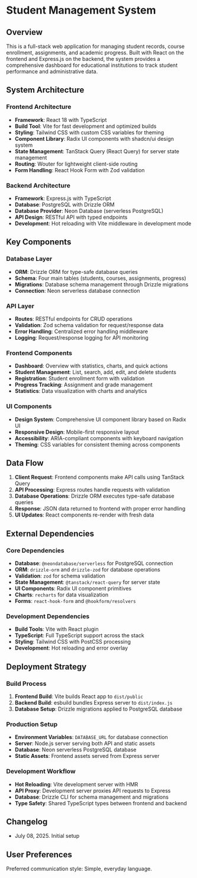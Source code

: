 # Student Management System

## Overview

This is a full-stack web application for managing student records, course enrollment, assignments, and academic progress. Built with React on the frontend and Express.js on the backend, the system provides a comprehensive dashboard for educational institutions to track student performance and administrative data.

## System Architecture

### Frontend Architecture
- **Framework**: React 18 with TypeScript
- **Build Tool**: Vite for fast development and optimized builds
- **Styling**: Tailwind CSS with custom CSS variables for theming
- **Component Library**: Radix UI components with shadcn/ui design system
- **State Management**: TanStack Query (React Query) for server state management
- **Routing**: Wouter for lightweight client-side routing
- **Form Handling**: React Hook Form with Zod validation

### Backend Architecture
- **Framework**: Express.js with TypeScript
- **Database**: PostgreSQL with Drizzle ORM
- **Database Provider**: Neon Database (serverless PostgreSQL)
- **API Design**: RESTful API with typed endpoints
- **Development**: Hot reloading with Vite middleware in development mode

## Key Components

### Database Layer
- **ORM**: Drizzle ORM for type-safe database queries
- **Schema**: Four main tables (students, courses, assignments, progress)
- **Migrations**: Database schema management through Drizzle migrations
- **Connection**: Neon serverless database connection

### API Layer
- **Routes**: RESTful endpoints for CRUD operations
- **Validation**: Zod schema validation for request/response data
- **Error Handling**: Centralized error handling middleware
- **Logging**: Request/response logging for API monitoring

### Frontend Components
- **Dashboard**: Overview with statistics, charts, and quick actions
- **Student Management**: List, search, add, edit, and delete students
- **Registration**: Student enrollment form with validation
- **Progress Tracking**: Assignment and grade management
- **Statistics**: Data visualization with charts and analytics

### UI Components
- **Design System**: Comprehensive UI component library based on Radix UI
- **Responsive Design**: Mobile-first responsive layout
- **Accessibility**: ARIA-compliant components with keyboard navigation
- **Theming**: CSS variables for consistent theming across components

## Data Flow

1. **Client Request**: Frontend components make API calls using TanStack Query
2. **API Processing**: Express routes handle requests with validation
3. **Database Operations**: Drizzle ORM executes type-safe database queries
4. **Response**: JSON data returned to frontend with proper error handling
5. **UI Updates**: React components re-render with fresh data

## External Dependencies

### Core Dependencies
- **Database**: `@neondatabase/serverless` for PostgreSQL connection
- **ORM**: `drizzle-orm` and `drizzle-zod` for database operations
- **Validation**: `zod` for schema validation
- **State Management**: `@tanstack/react-query` for server state
- **UI Components**: Radix UI component primitives
- **Charts**: `recharts` for data visualization
- **Forms**: `react-hook-form` and `@hookform/resolvers`

### Development Dependencies
- **Build Tools**: Vite with React plugin
- **TypeScript**: Full TypeScript support across the stack
- **Styling**: Tailwind CSS with PostCSS processing
- **Development**: Hot reloading and error overlay

## Deployment Strategy

### Build Process
1. **Frontend Build**: Vite builds React app to `dist/public`
2. **Backend Build**: esbuild bundles Express server to `dist/index.js`
3. **Database Setup**: Drizzle migrations applied to PostgreSQL database

### Production Setup
- **Environment Variables**: `DATABASE_URL` for database connection
- **Server**: Node.js server serving both API and static assets
- **Database**: Neon serverless PostgreSQL database
- **Static Assets**: Frontend assets served from Express server

### Development Workflow
- **Hot Reloading**: Vite development server with HMR
- **API Proxy**: Development server proxies API requests to Express
- **Database**: Drizzle CLI for schema management and migrations
- **Type Safety**: Shared TypeScript types between frontend and backend

## Changelog

- July 08, 2025. Initial setup

## User Preferences

Preferred communication style: Simple, everyday language.